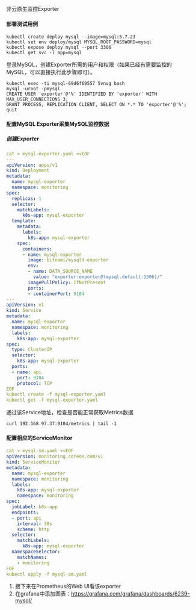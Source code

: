非云原生监控Exporter
#### 部署测试用例
```shell
kubectl create deploy mysql --image=mysql:5.7.23
kubectl set env deploy/mysql MYSQL_ROOT_PASSWORD=mysql
kubectl expose deploy mysql --port 3306
kubectl get svc -l app=mysql
```
登录MySQL，创建Exporter所需的用户和权限（如果已经有需要监控的 MySQL，可以直接执行此步骤即可）。
```shell
kubectl exec -ti mysql-69d6f69557 5vnvg bash
mysql -uroot -pmysql
CREATE USER 'exporter'@'%' IDENTIFIED BY 'exporter' WITH MAX_USER_CONNECTIONS 3;
GRANT PROCESS, REPLICATION CLIENT, SELECT ON *.* TO 'exporter'@'%';
quit
```
#### 配置MySQL Exporter采集MySQL监控数据
##### 创建Exporter
```yaml
cat > mysql-exporter.yaml <<EOF
---
apiVersion: apps/v1
kind: Deployment
metadata:
  name: mysql-exporter
  namespace: monitoring
spec:
  replicas: 1
  selector:
    matchLabels:
      k8s-app: mysql-exporter
  template:
    metadata:
      labels:
        k8s-app: mysql-exporter
    spec:
      containers:
      - name: mysql-exporter
        image: bitnami/mysqld-exporter
        env:
        - name: DATA_SOURCE_NAME
          value: "exporter:exporter@(mysql.default:3306)/"
        imagePullPolicy: IfNotPresent
        ports:
        - containerPort: 9104
---
apiVersion: v1
kind: Service
metadata:
  name: mysql-exporter
  namespace: monitoring
  labels:
    k8s-app: mysql-exporter
spec:
  type: ClusterIP
  selector:
    k8s-app: mysql-exporter
  ports:
  - name: api
    port: 9104
    protocol: TCP
EOF
kubectl create -f mysql-exporter.yaml
kubectl get -f mysql-exporter.yaml

```
通过该Service地址，检查是否能正常获取Metrics数据  
```shell
curl 192.168.97.37:9104/metrics | tail -1
```
#### 配置相应的ServiceMonitor
```yaml
cat > mysql-sm.yaml <<EOF
apiVersion: monitoring.coreos.com/v1
kind: ServiceMonitor
metadata:
  name: mysql-exporter
  namespace: monitoring
  labels:
    k8s-app: mysql-exporter
    namespace: monitoring
spec:
  jobLabel: k8s-app
  endpoints:
  - port: api
    interval: 30s
    scheme: http
  selector:
    matchLabels:
      k8s-app: mysql-exporter
  namespaceSelector:
    matchNames:
    - monitoring
EOF
kubectl apply -f mysql-sm.yaml
```
1. 接下来在Prometheus的Web UI看该exporter
2. 在grafana中添加图表：https://grafana.com/grafana/dashboards/6239-mysql/





